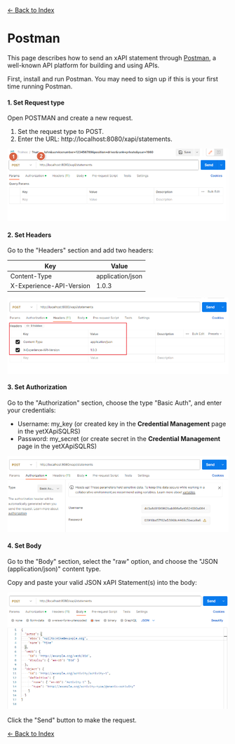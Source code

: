 [<- Back to Index](index.md)

# Postman 

This page describes how to send an xAPI statement through [Postman](https://www.postman.com/), a well-known API platform for building and using APIs.

First, install and run Postman. You may need to sign up if this is your first time running Postman. 

#### 1. Set Request type
Open POSTMAN and create a new request.

1) Set the request type to POST.
2) Enter the URL: http://localhost:8080/xapi/statements.

![postman request type](images/postman_requesttype.png)

#### 2. Set Headers

Go to the "Headers" section and add two headers:

|    Key     |       Value    | 
|------------|----------------|
|Content-Type|application/json|
|X-Experience-API-Version|1.0.3|


![postman headers](images/postman_headers.png)

#### 3. Set Authorization

Go to the "Authorization" section, choose the type "Basic Auth", and enter your credentials:

* Username: my_key (or created key in the **Credential Management** page in the yetXApiSQLRS)
* Password: my_secret (or create secret in the **Credential Management** page in the yetXApiSQLRS)

![postman autho](images/postman_auth.png)

#### 4. Set Body

Go to the "Body" section, select the "raw" option, and choose the "JSON (application/json)" content type.

Copy and paste your valid JSON xAPI Statement(s) into the body:

![postman body](images/postman_body.png)


Click the "Send" button to make the request.

[<- Back to Index](index.md)
